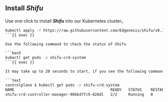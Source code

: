 ## Install ***Shifu***

Use one click to install ***Shifu*** into our Kubernetes cluster。

```bash
kubectl apply -f https://raw.githubusercontent.com/Edgenesis/shifu/v0.10.0/pkg/k8s/crd/install/shifu_install.yml
```{{ exec }}

Use the following command to check the status of Shifu

```bash
kubectl get pods -n shifu-crd-system 
```{{ exec }}

It may take up to 20 seconds to start, if you see the following command, then Shifu has been successfully installed.

```text
controlplane $ kubectl get pods -n shifu-crd-system 
NAME                                           READY   STATUS    RESTARTS   AGE
shifu-crd-controller-manager-98bb47fc9-828dl   2/2     Running   0          22s
```
